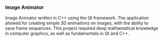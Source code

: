 ### Image Animator

Image Animator written in C++ using the Qt framework. The application allowed for creating simple 3D animations on images, with the ability to save frame sequences. 
This project required deep mathematical knowledge in computer graphics, as well as fundamentals in Qt and C++.



  
